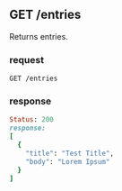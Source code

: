 ## GET /entries
Returns entries.

### request
```
GET /entries
```

### response
```ruby
Status: 200
response: 
[
  {
    "title": "Test Title",
    "body": "Lorem Ipsum"
  }
]
```
